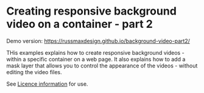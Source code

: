 # Creating responsive background video on a container - part 2

Demo version: https://russmaxdesign.github.io/background-video-part2/

THis examples explains how to create responsive background videos - within a specific container on a web page. It also explains how to add a mask layer that allows you to control the appearance of the videos - without editing the video files.

See [Licence information](LICENCE) for use.

